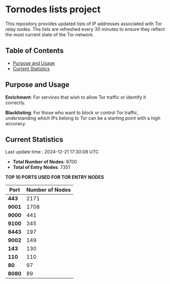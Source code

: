 # Tornodes lists project

This repository provides updated lists of IP addresses associated with Tor relay nodes. The lists are refreshed every 30 minutes to ensure they reflect the most current state of the Tor network.

## Table of Contents

- [Purpose and Usage](#purpose-and-usage)
- [Current Statistics](#current-statistics)


## Purpose and Usage

**Enrichment**: For services that wish to allow Tor traffic or identify it correctly.

**Blacklisting**: For those who want to block or control Tor traffic, understanding which IPs belong to Tor can be a starting point with a high accuracy.

## Current Statistics

Last update time : 2024-12-21 17:30:08 UTC

- **Total Number of Nodes**: 8700
- **Total of Entry Nodes**: 7351

**TOP 10 PORTS USED FOR TOR ENTRY NODES**

| **Port** | **Number of Nodes** |
|------|-----------------|
| **443**   | 2171  |
| **9001**   | 1708  |
| **9000**   | 441  |
| **9100**   | 345  |
| **8443**   | 197  |
| **9002**   | 149  |
| **143**   | 130  |
| **110**   | 110  |
| **80**   | 97  |
| **8080**   | 89  |

